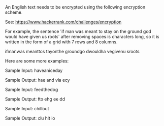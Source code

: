 An English text needs to be encrypted using the following encryption scheme.

See: https://www.hackerrank.com/challenges/encryption

For example, the sentence 'if man was meant to stay on the ground god would have given us roots' after removing spaces is  characters long, so it is written in the form of a grid with 7 rows and 8 columns.

ifmanwas
meanttos
tayonthe
groundgo
dwouldha
vegivenu
sroots

Here are some more examples:

Sample Input:
haveaniceday

Sample Output:
hae and via ecy

Sample Input:
feedthedog

Sample Output:
fto ehg ee dd

Sample Input:
chillout

Sample Output:
clu hlt io
